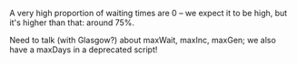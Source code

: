 A very high proportion of waiting times are 0 – we expect it to be high, but it's higher than that: around 75%.

Need to talk (with Glasgow?) about maxWait, maxInc, maxGen; we also have a maxDays in a deprecated script! 
